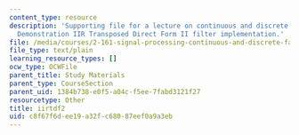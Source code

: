 ```yaml
---
content_type: resource
description: 'Supporting file for a lecture on continuous and discrete signal processing:
  Demonstration IIR Transposed Direct Form II filter implementation.'
file: /media/courses/2-161-signal-processing-continuous-and-discrete-fall-2008/c8f67f6dee19a32fc68087eef0a9a3eb_iirtdf2.m
file_type: text/plain
learning_resource_types: []
ocw_type: OCWFile
parent_title: Study Materials
parent_type: CourseSection
parent_uid: 1384b738-e0f5-a04c-f5ee-7fabd3121f27
resourcetype: Other
title: iirtdf2
uid: c8f67f6d-ee19-a32f-c680-87eef0a9a3eb
---
```


